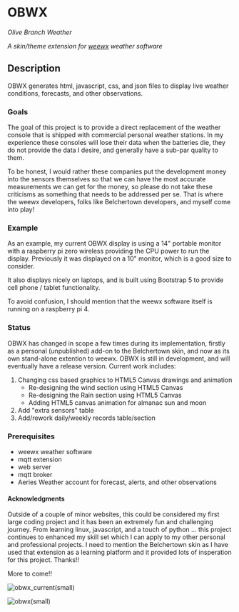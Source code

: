 # OBWX
*Olive Branch Weather*

*A skin/theme extension for [weewx](http://www.weewx.com) weather software*

## Description
OBWX generates html, javascript, css, and json files to display live weather
conditions, forecasts, and other observations.

### Goals
The goal of this project is to provide a direct replacement of the
weather console that is shipped with commercial personal weather stations.
In my experience these consoles will lose their data when the batteries die,
they do not provide the data I desire, and generally have a sub-par quality to them.

To be honest, I would rather these companies put the development money into the sensors
themselves so that we can have the most accurate measurements we can get for the money, so please
do not take these criticisms as something that needs to be addressed per se. That is where the weewx
developers, folks like Belchertown developers, and myself come into play!

### Example
As an example, my current OBWX display is using a 14" portable monitor with a raspberry pi zero wireless
providing the CPU power to run the display. Previously it was displayed on a 10" monitor,
which is a good size to consider. 

It also displays nicely on laptops, and is built using Bootstrap 5 to provide cell phone / tablet functionality. 

To avoid confusion, I should mention that the weewx software itself is running on a raspberry pi 4.

### Status
OBWX has changed in scope a few times during its implementation, firstly as a personal (unpublished) add-on 
to the Belchertown skin, and now as its own stand-alone extention to weewx.
OBWX is still in development, and will eventually have a release version.
Current work includes:

1) Changing css based graphics to HTML5 Canvas drawings and animation
    * Re-designing the wind section using HTML5 Canvas
    * Re-designing the Rain section using HTML5 Canvas
    * Adding HTML5 canvas animation for almanac sun and moon
2) Add "extra sensors" table
3) Add/rework daily/weekly records table/section

### Prerequisites
* weewx weather software
* mqtt extension
* web server 
* mqtt broker
* Aeries Weather account for forecast, alerts, and other observations

#### Acknowledgments
Outside of a couple of minor websites, this could be considered my first large coding project and it has been
an extremely fun and challenging journey. From learning linux, javascript, and a touch of python ... 
this project continues to enhanced my skill set which I can apply to 
my other personal and professional projects. I need to mention the Belchertown skin as I have
used that extension as a learning platform and it provided lots of insperation for this project. Thanks!!

More to come!!

![obwx_current(small)](https://user-images.githubusercontent.com/116417003/208509364-560b3c28-fcfd-4604-a8e0-4c3a3683a616.PNG)

![obwx(small)](https://user-images.githubusercontent.com/116417003/208509492-5cf0b30d-d955-4058-996a-060f51b9a92e.PNG)


